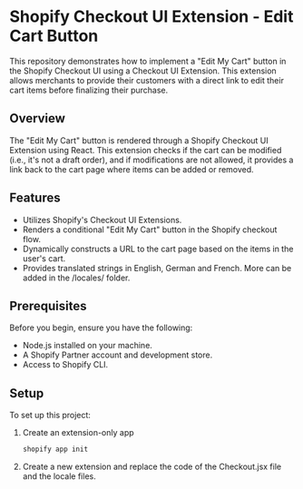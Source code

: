 # Shopify Checkout UI Extension - Edit Cart Button

This repository demonstrates how to implement a "Edit My Cart" button in the Shopify Checkout UI using a Checkout UI Extension. This extension allows merchants to provide their customers with a direct link to edit their cart items before finalizing their purchase.

## Overview

The "Edit My Cart" button is rendered through a Shopify Checkout UI Extension using React. This extension checks if the cart can be modified (i.e., it's not a draft order), and if modifications are not allowed, it provides a link back to the cart page where items can be added or removed.

## Features

- Utilizes Shopify's Checkout UI Extensions.
- Renders a conditional "Edit My Cart" button in the Shopify checkout flow.
- Dynamically constructs a URL to the cart page based on the items in the user's cart.
- Provides translated strings in English, German and French. More can be added in the /locales/ folder.

## Prerequisites

Before you begin, ensure you have the following:
- Node.js installed on your machine.
- A Shopify Partner account and development store.
- Access to Shopify CLI.

## Setup

To set up this project:

1. Create an extension-only app
   ```bash
   shopify app init
2. Create a new extension and replace the code of the Checkout.jsx file and the locale files. 
